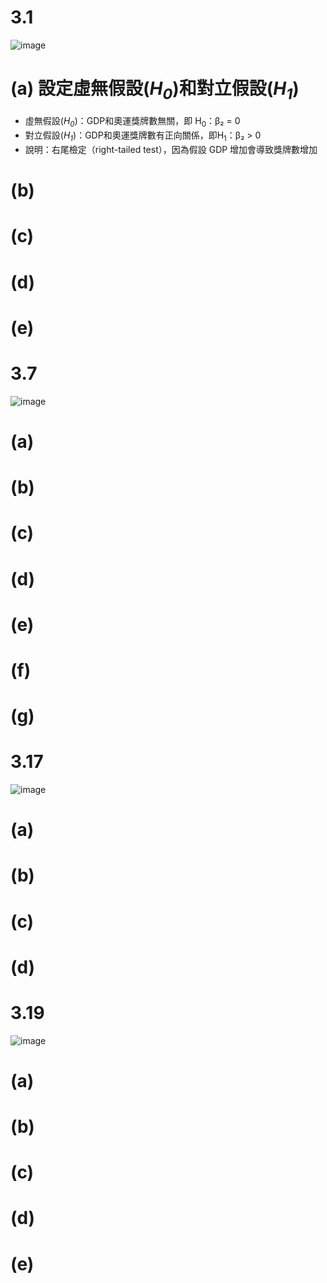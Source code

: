 # 3.1
![image](https://github.com/user-attachments/assets/4f7a52d3-774e-44f1-8d5f-28c9a5ee8f18)
# (a) 設定虛無假設(_H<sub>0</sub>_)和對立假設(_H<sub>1</sub>_)
- 虛無假設(_H<sub>0</sub>_)：GDP和奧運獎牌數無關，即 H<sub>0</sub>：β₂ = 0  
- 對立假設(_H<sub>1</sub>_)：GDP和奧運獎牌數有正向關係，即H<sub>1</sub>：β₂ > 0  
- 說明：右尾檢定（right-tailed test），因為假設 GDP 增加會導致獎牌數增加
# (b)
# (c)
# (d)
# (e)


# 3.7
![image](https://github.com/user-attachments/assets/ec549157-f45c-4138-a631-4a597a546c92)
# (a)
# (b)
# (c)
# (d)
# (e)
# (f)
# (g)

# 3.17
![image](https://github.com/user-attachments/assets/95bb8fb4-12ff-40a9-984b-96a75a51008f)
# (a)
# (b)
# (c)
# (d)

# 3.19
![image](https://github.com/user-attachments/assets/68121018-af9b-484e-a7d7-558db45047b2)
# (a)
# (b)
# (c)
# (d)
# (e)
